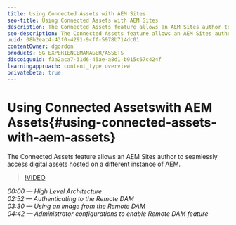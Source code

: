 ```yaml
---
title: Using Connected Assets with AEM Sites
seo-title: Using Connected Assets with AEM Sites
description: The Connected Assets feature allows an AEM Sites author to seamlessly access digital assets hosted on a different instance of AEM.
seo-description: The Connected Assets feature allows an AEM Sites author to seamlessly access digital assets hosted on a different instance of AEM.
uuid: 08b2eac4-43f0-4291-9cff-5978b714dc01
contentOwner: dgordon
products: SG_EXPERIENCEMANAGER/ASSETS
discoiquuid: f3a2aca7-31d6-45ae-a8d1-b915c67c424f
learningapproach: content_type overview
privatebeta: true
---
```


# Using Connected Assetswith AEM Assets{#using-connected-assets-with-aem-assets}

The Connected Assets feature allows an AEM Sites author to seamlessly access digital assets hosted on a different instance of AEM.

>[!VIDEO](https://video.tv.adobe.com/v/26060?quality=12)

*00:00 — High Level Architecture  
02:52 — Authenticating to the Remote DAM  
03:30 — Using an image from the Remote DAM  
04:42 — Administrator configurations to enable Remote DAM feature*
